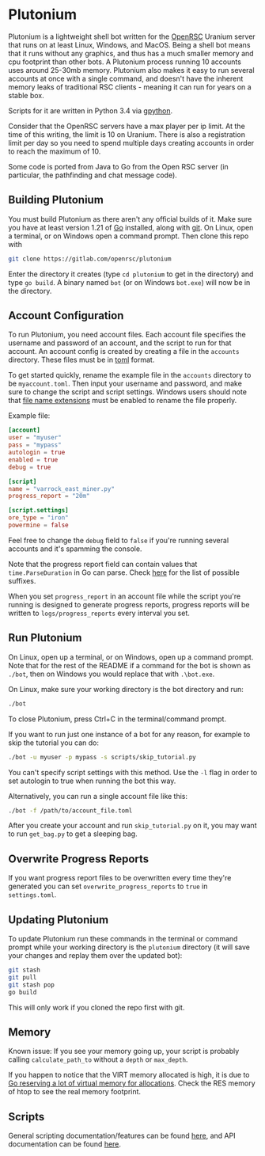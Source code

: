 # Plutonium

Plutonium is a lightweight shell bot written for the [OpenRSC](https://rsc.vet/) Uranium server that runs on at least Linux, Windows, and MacOS. Being a shell bot means that it runs without any graphics, and thus has a much smaller memory and cpu footprint than other bots. A Plutonium process running 10 accounts uses around 25-30mb memory. Plutonium also makes it easy to run several accounts at once with a single command, and doesn't have the inherent memory leaks of traditional RSC clients - meaning it can run for years on a stable box. 

Scripts for it are written in Python 3.4 via [gpython](https://github.com/go-python/gpython).

Consider that the OpenRSC servers have a max player per ip limit. At the time of this writing, the limit is 10 on Uranium. There is also a registration limit per day so you need to spend multiple days creating accounts in order to reach the maximum of 10.

Some code is ported from Java to Go from the Open RSC server (in particular, the pathfinding and chat message code).

## Building Plutonium

You must build Plutonium as there aren't any official builds of it. Make sure you have at least version 1.21 of [Go](https://go.dev/) installed, along with [git](https://git-scm.com/). On Linux, open a terminal, or on Windows open a command prompt. Then clone this repo with 

```bash
git clone https://gitlab.com/openrsc/plutonium
```

Enter the directory it creates (type `cd plutonium` to get in the directory) and type `go build`. A binary named `bot` (or on Windows `bot.exe`) will now be in the directory.

## Account Configuration

To run Plutonium, you need account files. Each account file specifies the username and password of an account, and the script to run for that account. An account config is created by creating a file in the `accounts` directory. These files must be in [toml](https://toml.io/en/) format.

To get started quickly, rename the example file in the `accounts` directory to be `myaccount.toml`. Then input your username and password, and make sure to change the script and script settings. Windows users should note that [file name extensions](https://answers.microsoft.com/en-us/windows/forum/all/how-can-i-get-the-extension-to-display-along-with/ec523f53-357b-41eb-a6c7-9b6b95a91235) must be enabled to rename the file properly.

Example file:

```toml
[account]
user = "myuser"
pass = "mypass"
autologin = true
enabled = true
debug = true

[script]
name = "varrock_east_miner.py"
progress_report = "20m"

[script.settings]
ore_type = "iron"
powermine = false
```

Feel free to change the `debug` field to `false` if you're running several accounts and it's spamming the console.

Note that the progress report field can contain values that `time.ParseDuration` in Go can parse. Check [here](https://pkg.go.dev/time#ParseDuration) for the list of possible suffixes.

When you set `progress_report` in an account file while the script you're running is designed to generate progress reports, progress reports will be written to `logs/progress_reports` every interval you set.

## Run Plutonium

On Linux, open up a terminal, or on Windows, open up a command prompt. Note that for the rest of the README if a command for the bot is shown as `./bot`, then on Windows you would replace that with `.\bot.exe`.

On Linux, make sure your working directory is the bot directory and run:

```bash
./bot
``` 

To close Plutonium, press Ctrl+C in the terminal/command prompt.

If you want to run just one instance of a bot for any reason, for example to skip the tutorial you can do:

```bash
./bot -u myuser -p mypass -s scripts/skip_tutorial.py
```

You can't specify script settings with this method. Use the `-l` flag in order to set autologin to true when running the bot this way.

Alternatively, you can run a single account file like this:

```bash
./bot -f /path/to/account_file.toml
```

After you create your account and run `skip_tutorial.py` on it, you may want to run `get_bag.py` to get a sleeping bag.

## Overwrite Progress Reports

If you want progress report files to be overwritten every time they're generated you can set `overwrite_progress_reports` to `true` in `settings.toml`.

## Updating Plutonium

To update Plutonium run these commands in the terminal or command prompt while your working directory is the `plutonium` directory (it will save your changes and replay them over the updated bot):

```bash
git stash
git pull
git stash pop
go build
```

This will only work if you cloned the repo first with git.

## Memory

Known issue: If you see your memory going up, your script is probably calling `calculate_path_to` without a `depth` or `max_depth`.

If you happen to notice that the VIRT memory allocated is high, it is due to [Go reserving a lot of virtual memory for allocations](https://go.dev/doc/faq#Why_does_my_Go_process_use_so_much_virtual_memory). Check the RES memory of htop to see the real memory footprint.

## Scripts

General scripting documentation/features can be found [here](https://gitlab.com/openrsc/plutonium/-/blob/main/SCRIPTING.md), and API documentation can be found [here](https://gitlab.com/openrsc/plutonium/-/blob/main/API.md).
